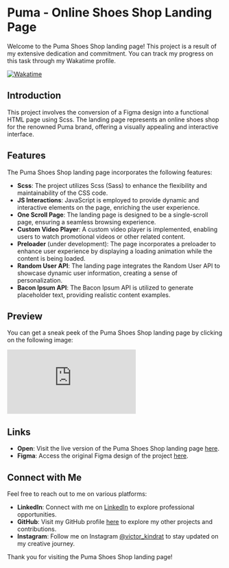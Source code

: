 # Puma - Online Shoes Shop Landing Page

Welcome to the Puma Shoes Shop landing page! This project is a result of my extensive dedication and commitment. You can track my progress on this task through my Wakatime profile.

[![Wakatime](https://wakatime.com/badge/github/victor-kindrat/puma-landing.svg)](https://wakatime.com/badge/github/victor-kindrat/puma-landing)

## Introduction

This project involves the conversion of a Figma design into a functional HTML page using Scss. The landing page represents an online shoes shop for the renowned Puma brand, offering a visually appealing and interactive interface.

## Features

The Puma Shoes Shop landing page incorporates the following features:

- **Scss**: The project utilizes Scss (Sass) to enhance the flexibility and maintainability of the CSS code.
- **JS Interactions**: JavaScript is employed to provide dynamic and interactive elements on the page, enriching the user experience.
- **One Scroll Page**: The landing page is designed to be a single-scroll page, ensuring a seamless browsing experience.
- **Custom Video Player**: A custom video player is implemented, enabling users to watch promotional videos or other related content.
- **Preloader** (under development): The page incorporates a preloader to enhance user experience by displaying a loading animation while the content is being loaded.
- **Random User API**: The landing page integrates the Random User API to showcase dynamic user information, creating a sense of personalization.
- **Bacon Ipsum API**: The Bacon Ipsum API is utilized to generate placeholder text, providing realistic content examples.

## Preview

You can get a sneak peek of the Puma Shoes Shop landing page by clicking on the following image:

![Preview](https://files.fm/thumb_show.php?i=xevqs96xh "Preview")

## Links

- **Open**: Visit the live version of the Puma Shoes Shop landing page [here](https://puma-landing.netlify.app/).
- **Figma**: Access the original Figma design of the project [here](https://www.figma.com/file/ZwoYxlcicG3G01ZQdMDGar/Puma).

## Connect with Me

Feel free to reach out to me on various platforms:

- **LinkedIn**: Connect with me on [LinkedIn](https://www.linkedin.com/in/viktor-kindrat/) to explore professional opportunities.
- **GitHub**: Visit my GitHub profile [here](https://github.com/victor-kindrat) to explore my other projects and contributions.
- **Instagram**: Follow me on Instagram [@victor_kindrat](https://instagram.com/victor_kindrat?utm_medium=copy_link) to stay updated on my creative journey.

Thank you for visiting the Puma Shoes Shop landing page!
